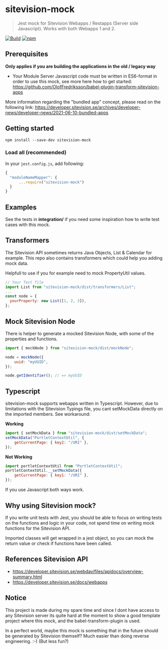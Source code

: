 # sitevision-mock

> Jest mock for Sitevision Webapps / Restapps (Server side Javascript). Works with both Webapps 1 and 2.

[![Build](https://github.com/OlofFredriksson/sitevision-mock/workflows/Build/badge.svg)](https://github.com/OlofFredriksson/sitevision-mock/actions)
[![npm](https://img.shields.io/npm/v/sitevision-mock)](https://www.npmjs.com/package/sitevision-mock)

## Prerequisites

**Only applies if you are building the applications in the old / legacy way**

-   Your Module Server Javascript code must be written in ES6-format in order to use this mock, see more here how to get started:
    https://github.com/OlofFredriksson/babel-plugin-transform-sitevision-apps

More information regarding the "bundled app" concept, please read on the following link:
https://developer.sitevision.se/archives/developer-news/developer-news/2021-06-10-bundled-apps

## Getting started

`npm install --save-dev sitevision-mock`

### Load all (recommended)

In your `jest.config.js`, add following:

```javascript
{
  "moduleNameMapper": {
      ...require("sitevision-mock")
  }
}
```

## Examples

See the tests in **integration/** if you need some inspiration how to write test cases with this mock.

## Transformers

The Sitevision API sometimes returns Java Objects, List & Calendar for example. This repo also contains transformers which could help you adding mock data.

Helpfull to use if you for example need to mock PropertyUtil values.

```Javascript
// Your Test file
import List from "sitevision-mock/dist/transformers/List";
...
const node = {
  yourProperty: new List([1, 2, 3]),
};
```

## Mock Sitevision Node

There is helper to generate a mocked Sitevision Node, with some of the properties and functions.

```javascript
import { mockNode } from "sitevision-mock/dist/mockNode";

node = mockNode({
    uuid: "myUUID",
});

node.getIdentifier(); // => myUUID
```

## Typescript

sitevision-mock supports webapps written in Typescript. However, due to limitations with the Sitevision Typings file, you cant setMockData directly on the imported members. See workaround:

**Working**

```javascript
import { setMockData } from "sitevision-mock/dist/setMockData";
setMockData("PortletContextUtil", {
    getCurrentPage: { key2: "/URI" },
});
```

**Not Working**

```javascript
import portletContextUtil from "PortletContextUtil";
portletContextUtil.__setMockData({
    getCurrentPage: { key1: "/URI" },
});
```

If you use Javascript both ways work.

## Why using Sitevision mock?

If you write unit tests with Jest, you should be able to focus on writing tests on the functions and logic in your code, not spend time on writing mock functions for the Sitevision API.

Imported classes will get wrapped in a jest object, so you can mock the return value or check if functions have been called.

## References Sitevision API

-   https://developer.sitevision.se/webdav/files/apidocs/overview-summary.html
-   https://developer.sitevision.se/docs/webapps

## Notice

This project is made during my spare time and since I dont have access to any Sitevision server its quite hard at the moment to show a good template project where this mock, and the babel-transform-plugin is used.

In a perfect world, maybe this mock is something that in the future should be generated by Sitevision themself? Much easier than doing reverse engineering. :-) (But less fun?)
